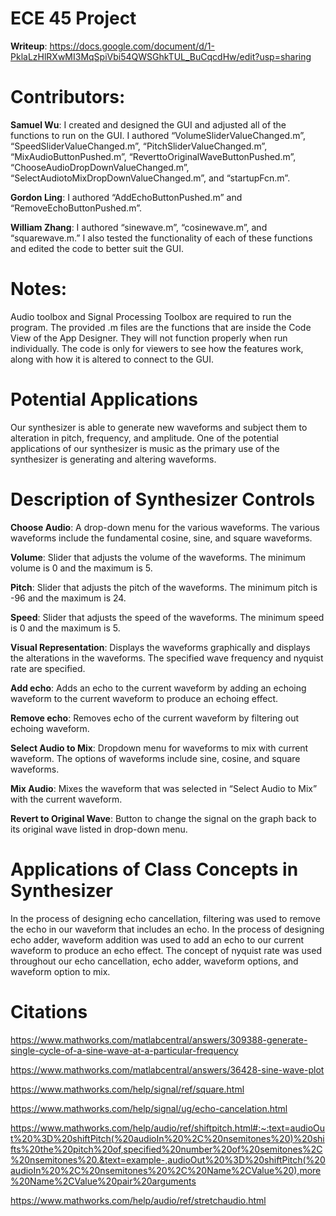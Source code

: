 # ECE 45 Project

**Writeup**: https://docs.google.com/document/d/1-PklaLzHlRXwMI3MqSpiVbi54QWSGhkTUL_BuCqcdHw/edit?usp=sharing

# Contributors:
**Samuel Wu**: I created and designed the GUI and adjusted all of the functions to run on the GUI. I authored “VolumeSliderValueChanged.m”, “SpeedSliderValueChanged.m”, “PitchSliderValueChanged.m”, “MixAudioButtonPushed.m”, “ReverttoOriginalWaveButtonPushed.m”, “ChooseAudioDropDownValueChanged.m”, “SelectAudiotoMixDropDownValueChanged.m”, and “startupFcn.m”.

**Gordon Ling**: I authored “AddEchoButtonPushed.m” and “RemoveEchoButtonPushed.m”.

**William Zhang**: I authored “sinewave.m”, “cosinewave.m”, and “squarewave.m.” I also tested the functionality of each of these functions and edited the code to better suit the GUI. 

# Notes:
Audio toolbox and Signal Processing Toolbox are required to run the program.
The provided .m files are the functions that are inside the Code View of the App Designer. They will not function properly when run individually. The code is only for viewers to see how the features work, along with how it is altered to connect to the GUI.

# Potential Applications
Our synthesizer is able to generate new waveforms and subject them to alteration in pitch, frequency, and amplitude. One of the potential applications of our synthesizer is music as the primary use of the synthesizer is generating and altering waveforms. 

# Description of Synthesizer Controls
**Choose Audio**: A drop-down menu for the various waveforms. The various waveforms include the fundamental cosine, sine, and square waveforms.

**Volume**: Slider that adjusts the volume of the waveforms. The minimum volume is 0 and the maximum is 5. 

**Pitch**: Slider that adjusts the pitch of the waveforms. The minimum pitch is -96 and the maximum is 24.

**Speed**: Slider that adjusts the speed of the waveforms. The minimum speed is 0 and the maximum is 5. 

**Visual Representation**: Displays the waveforms graphically and displays the alterations in the waveforms. The specified wave frequency and nyquist rate are specified.

**Add echo**: Adds an echo to the current waveform by adding an echoing waveform to the current waveform to produce an echoing effect.

**Remove echo**: Removes echo of the current waveform by filtering out echoing waveform.

**Select Audio to Mix**: Dropdown menu for waveforms to mix with current waveform. The options of waveforms include sine, cosine, and square waveforms.

**Mix Audio**: Mixes the waveform that was selected in “Select Audio to Mix” with the current waveform. 

**Revert to Original Wave**: Button to change the signal on the graph back to its original wave listed in drop-down menu. 

# Applications of Class Concepts in Synthesizer
In the process of designing echo cancellation, filtering was used to remove the echo in our waveform that includes an echo. 
In the process of designing echo adder, waveform addition was used to add an echo to our current waveform to produce an echo effect.
The concept of nyquist rate was used throughout our echo cancellation, echo adder, waveform options, and waveform option to mix.

# Citations
https://www.mathworks.com/matlabcentral/answers/309388-generate-single-cycle-of-a-sine-wave-at-a-particular-frequency

https://www.mathworks.com/matlabcentral/answers/36428-sine-wave-plot

https://www.mathworks.com/help/signal/ref/square.html

https://www.mathworks.com/help/signal/ug/echo-cancelation.html

https://www.mathworks.com/help/audio/ref/shiftpitch.html#:~:text=audioOut%20%3D%20shiftPitch(%20audioIn%20%2C%20nsemitones%20)%20shifts%20the%20pitch%20of,specified%20number%20of%20semitones%2C%20nsemitones%20.&text=example-,audioOut%20%3D%20shiftPitch(%20audioIn%20%2C%20nsemitones%20%2C%20Name%2CValue%20),more%20Name%2CValue%20pair%20arguments

https://www.mathworks.com/help/audio/ref/stretchaudio.html




